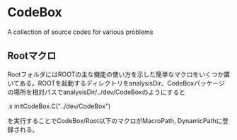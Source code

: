 # CodeBox
A collection of source codes for various problems

## Rootマクロ
RootフォルダにはROOTの主な機能の使い方を示した簡単なマクロをいくつか置いてある。ROOTを起動するディレクトリをanalysisDir、CodeBoxパッケージの場所を相対パスでanalysisDir/../dev/CodeBoxのようにすると

.x initCodeBox.C("../dev/CodeBox")

を実行することでCodeBox/Root以下のマクロがMacroPath, DynamicPathに登録される。


